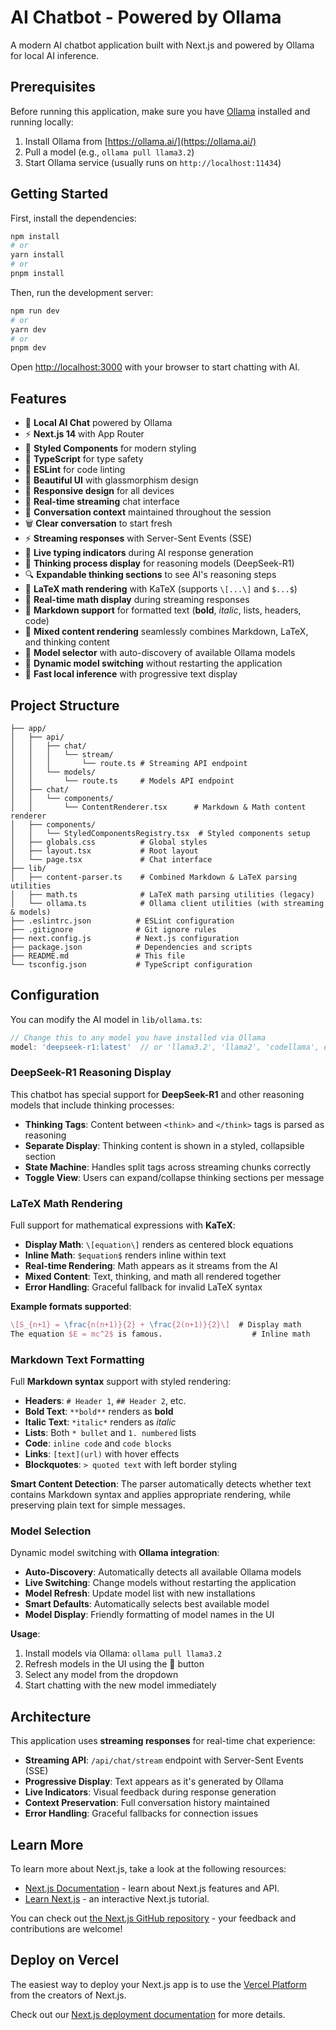 # AI Chatbot - Powered by Ollama

A modern AI chatbot application built with Next.js and powered by Ollama for local AI inference.

## Prerequisites

Before running this application, make sure you have [Ollama](https://ollama.ai/) installed and running locally:

1. Install Ollama from [https://ollama.ai/](https://ollama.ai/)
2. Pull a model (e.g., `ollama pull llama3.2`)
3. Start Ollama service (usually runs on `http://localhost:11434`)

## Getting Started

First, install the dependencies:

```bash
npm install
# or
yarn install
# or
pnpm install
```

Then, run the development server:

```bash
npm run dev
# or
yarn dev
# or
pnpm dev
```

Open [http://localhost:3000](http://localhost:3000) with your browser to start chatting with AI.

## Features

- 🤖 **Local AI Chat** powered by Ollama
- ⚡ **Next.js 14** with App Router
- 💅 **Styled Components** for modern styling
- 📝 **TypeScript** for type safety
- 🧹 **ESLint** for code linting
- 🎨 **Beautiful UI** with glassmorphism design
- 📱 **Responsive design** for all devices
- 🔄 **Real-time streaming** chat interface
- 🧠 **Conversation context** maintained throughout the session
- 🗑️ **Clear conversation** to start fresh
- ⚡ **Streaming responses** with Server-Sent Events (SSE)
- 💭 **Live typing indicators** during AI response generation
- 🧠 **Thinking process display** for reasoning models (DeepSeek-R1)
- 🔍 **Expandable thinking sections** to see AI's reasoning steps
- 📐 **LaTeX math rendering** with KaTeX (supports `\[...\]` and `$...$`)
- 🧮 **Real-time math display** during streaming responses
- 📝 **Markdown support** for formatted text (**bold**, *italic*, lists, headers, code)
- 🎨 **Mixed content rendering** seamlessly combines Markdown, LaTeX, and thinking content
- 🎯 **Model selector** with auto-discovery of available Ollama models
- 🔄 **Dynamic model switching** without restarting the application
- 🚀 **Fast local inference** with progressive text display

## Project Structure

```
├── app/
│   ├── api/
│   │   ├── chat/
│   │   │   └── stream/
│   │   │       └── route.ts # Streaming API endpoint
│   │   └── models/
│   │       └── route.ts     # Models API endpoint
│   ├── chat/
│   │   └── components/
│   │       └── ContentRenderer.tsx      # Markdown & Math content renderer
│   ├── components/
│   │   └── StyledComponentsRegistry.tsx  # Styled components setup
│   ├── globals.css          # Global styles
│   ├── layout.tsx           # Root layout
│   └── page.tsx             # Chat interface
├── lib/
│   ├── content-parser.ts    # Combined Markdown & LaTeX parsing utilities
│   ├── math.ts              # LaTeX math parsing utilities (legacy)
│   └── ollama.ts            # Ollama client utilities (with streaming & models)
├── .eslintrc.json          # ESLint configuration
├── .gitignore              # Git ignore rules
├── next.config.js          # Next.js configuration
├── package.json            # Dependencies and scripts
├── README.md               # This file
└── tsconfig.json           # TypeScript configuration
```

## Configuration

You can modify the AI model in `lib/ollama.ts`:

```typescript
// Change this to any model you have installed via Ollama
model: 'deepseek-r1:latest'  // or 'llama3.2', 'llama2', 'codellama', etc.
```

### DeepSeek-R1 Reasoning Display

This chatbot has special support for **DeepSeek-R1** and other reasoning models that include thinking processes:

- **Thinking Tags**: Content between `<think>` and `</think>` tags is parsed as reasoning
- **Separate Display**: Thinking content is shown in a styled, collapsible section
- **State Machine**: Handles split tags across streaming chunks correctly
- **Toggle View**: Users can expand/collapse thinking sections per message

### LaTeX Math Rendering

Full support for mathematical expressions with **KaTeX**:

- **Display Math**: `\[equation\]` renders as centered block equations
- **Inline Math**: `$equation$` renders inline within text
- **Real-time Rendering**: Math appears as it streams from the AI
- **Mixed Content**: Text, thinking, and math all rendered together
- **Error Handling**: Graceful fallback for invalid LaTeX syntax

**Example formats supported**:
```latex
\[S_{n+1} = \frac{n(n+1)}{2} + \frac{2(n+1)}{2}\]  # Display math
The equation $E = mc^2$ is famous.                    # Inline math
```

### Markdown Text Formatting

Full **Markdown syntax** support with styled rendering:

- **Headers**: `# Header 1`, `## Header 2`, etc.
- **Bold Text**: `**bold**` renders as **bold**
- **Italic Text**: `*italic*` renders as *italic*
- **Lists**: Both `* bullet` and `1. numbered` lists
- **Code**: `inline code` and ```code blocks```
- **Links**: `[text](url)` with hover effects
- **Blockquotes**: `> quoted text` with left border styling

**Smart Content Detection**: The parser automatically detects whether text contains Markdown syntax and applies appropriate rendering, while preserving plain text for simple messages.

### Model Selection

Dynamic model switching with **Ollama integration**:

- **Auto-Discovery**: Automatically detects all available Ollama models
- **Live Switching**: Change models without restarting the application
- **Model Refresh**: Update model list with new installations
- **Smart Defaults**: Automatically selects best available model
- **Model Display**: Friendly formatting of model names in the UI

**Usage**:
1. Install models via Ollama: `ollama pull llama3.2`
2. Refresh models in the UI using the 🔄 button
3. Select any model from the dropdown
4. Start chatting with the new model immediately

## Architecture

This application uses **streaming responses** for real-time chat experience:

- **Streaming API**: `/api/chat/stream` endpoint with Server-Sent Events (SSE)
- **Progressive Display**: Text appears as it's generated by Ollama
- **Live Indicators**: Visual feedback during response generation
- **Context Preservation**: Full conversation history maintained
- **Error Handling**: Graceful fallbacks for connection issues

## Learn More

To learn more about Next.js, take a look at the following resources:

- [Next.js Documentation](https://nextjs.org/docs) - learn about Next.js features and API.
- [Learn Next.js](https://nextjs.org/learn) - an interactive Next.js tutorial.

You can check out [the Next.js GitHub repository](https://github.com/vercel/next.js/) - your feedback and contributions are welcome!

## Deploy on Vercel

The easiest way to deploy your Next.js app is to use the [Vercel Platform](https://vercel.com/new?utm_medium=default-template&filter=next.js&utm_source=create-next-app&utm_campaign=create-next-app-readme) from the creators of Next.js.

Check out our [Next.js deployment documentation](https://nextjs.org/docs/deployment) for more details. 